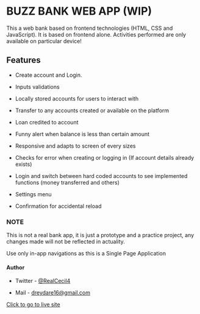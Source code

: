 # BUZZ BANK WEB APP (WIP)

This a web bank based on frontend technologies (HTML, CSS and JavaScript). It is based on frontend alone. Activities performed are only available on particular device!

## Features

- Create account and Login.

- Inputs validations

- Locally stored accounts for users to interact with

- Transfer to any accounts created or available on the platform

- Loan credited to account

- Funny alert when balance is less than certain amount

- Responsive and adapts to screen of every sizes

- Checks for error when creating or logging in (If account details already exists)

- Login and switch between hard coded accounts to see implemented functions (money transferred and others)

- Settings menu

- Confirmation for accidental reload

### NOTE

This is not a real bank app, it is just a prototype and a practice project, any changes made will not be reflected in actuality.

Use only in-app navigations as this is a Single Page Application

#### Author

- Twitter - [@RealCecil4](https://www.twitter.com/RealCecil4)

- Mail - [dreydare16@gmail.com](mailto:dreydare16@gmail.com)

[Click to go to live site](https://buzzbank.netlify.app/)
